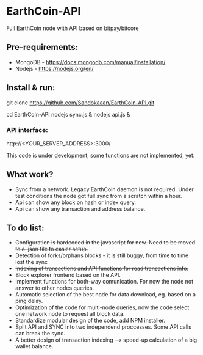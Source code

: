 # EarthCoin-API
Full EarthCoin node with API based on bitpay/bitcore


## Pre-requirements:
- MongoDB - https://docs.mongodb.com/manual/installation/
- Nodejs - https://nodejs.org/en/


## Install & run:

git clone https://github.com/Sandokaaan/EarthCoin-API.git 

cd EarthCoin-API
nodejs sync.js &
nodejs api.js &


### API interface:
http://<YOUR_SERVER_ADDRESS>:3000/


This code is under development, some functions are not implemented, yet.


## What work?
- Sync from a network. Legacy EarthCoin daemon is not required. Under test conditions the node got full sync from a scratch within a hour.
- Api can show any block on hash or index query.
- Api can show any transaction and address balance. 


## To do list:
- ~~Configuration is hardcoded in the javascript for now. Need to be moved to a .json file to easier setup.~~
- Detection of forks/orphans blocks - it is still buggy, from time to time lost the sync
- ~~Indexing of transactions and API functions for read transactions info.~~
- Block explorer frontend based on the API.
- Implement functions for both-way comunication. For now the node not answer to other nodes queries.
- Automatic selection of the best node for data download, eg. based on a ping delay.
- Optimization of the code for multi-node queries, now the code select one network node to request all block data.
- Standardize modular design of the code, add NPM installer.
- Split API and SYNC into two independend proccesses. Some API calls can break the sync.
- A better design of transaction indexing --> speed-up calculation of a big wallet balance.
